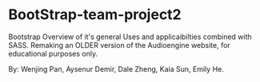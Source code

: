 # BootStrap-team-project2
Bootstrap Overview of it's general Uses and applicaibilties combined with SASS. 
Remaking an OLDER version of the Audioengine website, for educational purposes only.

By:
Wenjing Pan,
Aysenur Demir,
Dale Zheng,
Kaia Sun,
Emily He.
